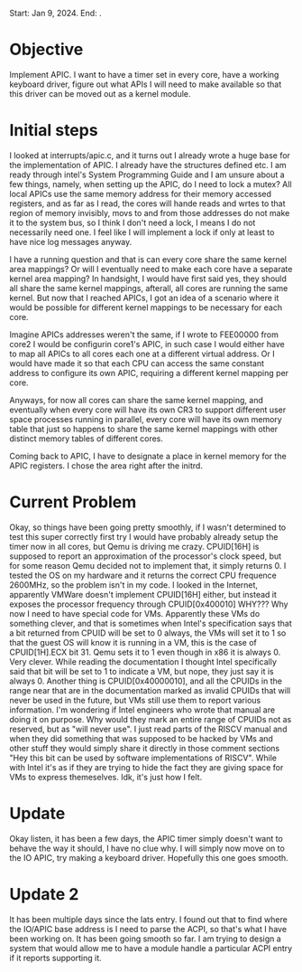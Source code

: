 Start: Jan 9, 2024.
End: .
# Objective
Implement APIC. I want to have a timer set in every core, have a working keyboard
driver, figure out what APIs I will need to make available so that this driver can be moved
out as a kernel module.

# Initial steps
I looked at interrupts/apic.c, and it turns out I already wrote a huge base for the implementation
of APIC. I already have the structures defined etc. I am ready through intel's System Programming Guide
and I am unsure about a few things, namely, when setting up the APIC, do I need to lock a mutex? All
local APICs use the same memory address for their memory accessed registers, and as far as I read,
the cores will hande reads and wrtes to that region of memory invisibly, movs to and from those
addresses do not make it to the system bus, so I think I don't need a lock, I means I do not necessarily
need one. I feel like I will implement a lock if only at least to have nice log messages anyway.

I have a running question and that is can every core share the same kernel area mappings? Or will I eventually
need to make each core have a separate kernel area mapping? In handsight, I would have first said yes, they should
all share the same kernel mappings, afterall, all cores are running the same kernel. But now that I reached APICs,
I got an idea of a scenario where it would be possible for different kernel mappings to be necessary for each core.

Imagine APICs addresses weren't the same, if I wrote to FEE00000 from core2 I would be configurin core1's APIC, in such
case I would either have to map all APICs to all cores each one at a different virtual address. Or I would have made it
so that each CPU can access the same constant address to configure its own APIC, requiring a different kernel mapping
per core.

Anyways, for now all cores can share the same kernel mapping, and eventually when every core will have its own CR3 to
support different user space processes running in parallel, every core will have its own memory table that just so happens
to share the same kernel mappings with other distinct memory tables of different cores.

Coming back to APIC, I have to designate a place in kernel memory for the APIC registers. I chose the area right
after the initrd.

# Current Problem
Okay, so things have been going pretty smoothly, if I wasn't determined to test this super correctly
first try I would have probably already setup the timer now in all cores, but Qemu is driving me crazy.
CPUID[16H] is supposed to report an approximation of the processor's clock speed, but for some reason
Qemu decided not to implement that, it simply returns 0. I tested the OS on my hardware and it returns
the correct CPU frequence 2600MHz, so the problem isn't in my code. I looked in the Internet, apparently
VMWare doesn't implement CPUID[16H] either, but instead it exposes the processor frequency through CPUID[0x400010]
WHY??? Why now I need to have special code for VMs. Apparently these VMs do something clever, and that is
sometimes when Intel's specification says that a bit returned from CPUID will be set to 0 always, the VMs will set it to
1 so that the guest OS will know it is running in a VM, this is the case of CPUID[1H].ECX bit 31. Qemu sets it to 1 even
though in x86 it is always 0. Very clever. While reading the documentation I thought Intel specifically said that bit will
be set to 1 to indicate a VM, but nope, they just say it is always 0. Another thing is CPUID[0x40000010], and all the CPUIDs
in the range near that are in the documentation marked as invalid CPUIDs that will never be used in the future, but VMs
still use them to report various information. I'm wondering if Intel engineers who wrote that manual are doing it on purpose.
Why would they mark an entire range of CPUIDs not as reserved, but as "will never use". I just read parts of the RISCV manual
and when they did something that was supposed to be hacked by VMs and other stuff they would simply share it directly in those
comment sections "Hey this bit can be used by software implementations of RISCV". While with Intel it's as if they are trying to
hide the fact they are giving space for VMs to express themeselves. Idk, it's just how I felt.

# Update
Okay listen, it has been a few days, the APIC timer simply doesn't want to behave the way it should, I have no clue why.
I will simply now move on to the IO APIC, try making a keyboard driver. Hopefully this one goes smooth.

# Update 2
It has been multiple days since the lats entry. I found out that to find where the IO/APIC base address is I need to parse
the ACPI, so that's what I have been working on. It has been going smooth so far. I am trying to design a system that would
allow me to have a module handle a particular ACPI entry if it reports supporting it.
